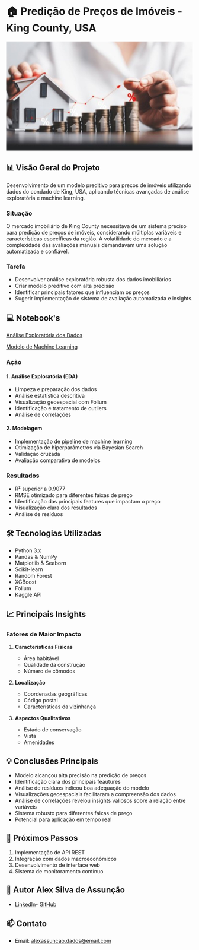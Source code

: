 # 🏠 Predição de Preços de Imóveis - King County, USA
![alt text](image.png)

## 📊 Visão Geral do Projeto
Desenvolvimento de um modelo preditivo para preços de imóveis utilizando dados do condado de King, USA, aplicando técnicas avançadas de análise exploratória e machine learning.

### Situação
O mercado imobiliário de King County necessitava de um sistema preciso para predição de preços de imóveis, considerando múltiplas variáveis e características específicas da região. A volatilidade do mercado e a complexidade das avaliações manuais demandavam uma solução automatizada e confiável.

### Tarefa
- Desenvolver análise exploratória robusta dos dados imobiliários
- Criar modelo preditivo com alta precisão
- Identificar principais fatores que influenciam os preços
- Sugerir implementação de sistema de avaliação automatizada e insights.

## 💻 Notebook's

[Análise Exploratória dos Dados](https://github.com/alexassuncaodados/House_Sales_Predict/blob/main/01-EDA.ipynb)

[Modelo de Machine Learning](https://github.com/alexassuncaodados/House_Sales_Predict/blob/main/02-Modelo.ipynb)

### Ação
#### 1. Análise Exploratória (EDA)
- Limpeza e preparação dos dados
- Análise estatística descritiva
- Visualização geoespacial com Folium
- Identificação e tratamento de outliers
- Análise de correlações

#### 2. Modelagem
- Implementação de pipeline de machine learning
- Otimização de hiperparâmetros via Bayesian Search
- Validação cruzada
- Avaliação comparativa de modelos

### Resultados
- R² superior a 0.9077
- RMSE otimizado para diferentes faixas de preço
- Identificação das principais features que impactam o preço
- Visualização clara dos resultados
- Análise de resíduos


## 🛠️ Tecnologias Utilizadas
- Python 3.x
- Pandas & NumPy
- Matplotlib & Seaborn
- Scikit-learn
- Random Forest
- XGBoost
- Folium
- Kaggle API



## 📈 Principais Insights

### Fatores de Maior Impacto
1. **Características Físicas**
   - Área habitável
   - Qualidade da construção
   - Número de cômodos

2. **Localização**
   - Coordenadas geográficas
   - Código postal
   - Características da vizinhança

3. **Aspectos Qualitativos**
   - Estado de conservação
   - Vista
   - Amenidades

## 💡 Conclusões Principais
- Modelo alcançou alta precisão na predição de preços
- Identificação clara dos principais feautures
- Análise de resíduos indicou boa adequação do modelo
- Visualizações geoespaciais facilitaram a compreensão dos dados
- Análise de correlações revelou insights valiosos sobre a relação entre variáveis
- Sistema robusto para diferentes faixas de preço
- Potencial para aplicação em tempo real

## 🔄 Próximos Passos
1. Implementação de API REST
2. Integração com dados macroeconômicos
3. Desenvolvimento de interface web
4. Sistema de monitoramento contínuo




## 👤 Autor Alex Silva de Assunção
- [LinkedIn](https://www.linkedin.com/in/alexassuncaodata/)- [GitHub](https://github.com/alexassuncaodados)
## 📫 Contato
- Email: [alexassuncao.dados@email.com](mailto:alexassuncao.dados@email.com)